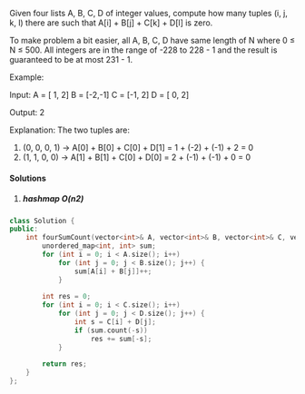 Given four lists A, B, C, D of integer values, compute how many tuples (i, j, k, l) there are such that A[i] + B[j] + C[k] + D[l] is zero.

To make problem a bit easier, all A, B, C, D have same length of N where 0 ≤ N ≤ 500. All integers are in the range of -228 to 228 - 1 and the result is guaranteed to be at most 231 - 1.

Example:

Input:
A = [ 1, 2]
B = [-2,-1]
C = [-1, 2]
D = [ 0, 2]

Output:
2

Explanation:
The two tuples are:
1. (0, 0, 0, 1) -> A[0] + B[0] + C[0] + D[1] = 1 + (-2) + (-1) + 2 = 0
2. (1, 1, 0, 0) -> A[1] + B[1] + C[0] + D[0] = 2 + (-1) + (-1) + 0 = 0

#### Solutions

1. ##### hashmap O(n2)

```cpp
class Solution {
public:
    int fourSumCount(vector<int>& A, vector<int>& B, vector<int>& C, vector<int>& D) {
        unordered_map<int, int> sum;
        for (int i = 0; i < A.size(); i++)
            for (int j = 0; j < B.size(); j++) {
                sum[A[i] + B[j]]++;
            }
        
        int res = 0;
        for (int i = 0; i < C.size(); i++)
            for (int j = 0; j < D.size(); j++) {
                int s = C[i] + D[j];
                if (sum.count(-s))
                    res += sum[-s];
            }
        
        return res;
    }
};
```